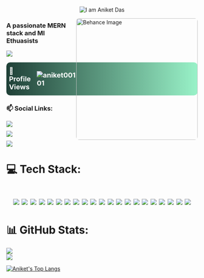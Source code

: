#
<br><br>
<p align="center">
  <img src="https://readme-typing-svg.herokuapp.com?font=Fira+Code&size=30&pause=1000&color=00FF41,39FF14,CCFF00,FFFF33,FF073A&width=450&lines=I+am+Aniket+Das" alt="I am Aniket Das"/>
</p>


<img align="right" src="https://mir-s3-cdn-cf.behance.net/project_modules/1400/566303171864699.64761967a0915.png" alt="Behance Image" style="height: 320px; width: auto; border-radius: 8px;" />

<h3>A passionate MERN stack and Ml Ethuasists</h3>
<p >
  <img src="https://readme-typing-svg.herokuapp.com?font=Fira+Code&size=22&pause=1000&color=FF4500&width=435&lines=Full+Stack+Web+Developer;Always+Learning+New+Things"/>
</p>

<div  style="margin: 15px 0; padding: 12px; border-radius: 10px; background: linear-gradient(90deg, #1f4037, #99f2c8); ">
  <h2 style="font-size: 18px; font-weight: bold; color: #fff; margin: 0; display: flex; align-items: center; justify-content: center; gap: 8px;">
    👀 Profile Views <img src="https://komarev.com/ghpvc/?username=aniket00101&color=FF4500&style=for-the-badge" alt="aniket00101" style="margin-left: 8px;"/>
  </h2>
</div>

<h3 align="left">📫 Social Links:</h3>
<div style="display: flex; flex-direction: column; gap: 10px;">
  <a href="https://github.com/aniket00101">
    <img src="https://img.shields.io/badge/GitHub-000?style=for-the-badge&logo=github&logoColor=white"/>
  </a>
  <a href="https://linkedin.com/in/aniket-das-7766b129a">
    <img src="https://img.shields.io/badge/LinkedIn-0077B5?style=for-the-badge&logo=linkedin&logoColor=white"/>
  </a>
  <a href="https://portfolio-psi-three-d6mmygainv.vercel.app/">
    <img src="https://img.shields.io/badge/Portfolio-FF7139?style=for-the-badge&logo=firefox&logoColor=white"/>
  </a>
</div>

# 💻 Tech Stack:
<h1 align="center">
  <img src="https://img.shields.io/badge/html5-%23E34F26.svg?style=for-the-badge&logo=html5&logoColor=white"/>
  <img src="https://img.shields.io/badge/css3-%231572B6.svg?style=for-the-badge&logo=css3&logoColor=white"/>
  <img src="https://img.shields.io/badge/javascript-%23323330.svg?style=for-the-badge&logo=javascript&logoColor=%23F7DF1E"/>
  <img src="https://img.shields.io/badge/react-%2320232a.svg?style=for-the-badge&logo=react&logoColor=%2361DAFB"/>
  <img src="https://img.shields.io/badge/tailwindcss-%2338B2AC.svg?style=for-the-badge&logo=tailwind-css&logoColor=white"/>
  <img src="https://img.shields.io/badge/redux-%23593d88.svg?style=for-the-badge&logo=redux&logoColor=white"/>
  <img src="https://img.shields.io/badge/django-%23092E20.svg?style=for-the-badge&logo=django&logoColor=white"/>
  <img src="https://img.shields.io/badge/flask-%23000.svg?style=for-the-badge&logo=flask&logoColor=white"/>
  <img src="https://img.shields.io/badge/node.js-6DA55F?style=for-the-badge&logo=node.js&logoColor=white"/>
  <img src="https://img.shields.io/badge/express.js-%23404d59.svg?style=for-the-badge&logo=express&logoColor=%2361DAFB"/>
  <img src="https://img.shields.io/badge/mongodb-%234ea94b.svg?style=for-the-badge&logo=mongodb&logoColor=white"/>
  <img src="https://img.shields.io/badge/mysql-%2300f.svg?style=for-the-badge&logo=mysql&logoColor=white"/>
  <img src="https://img.shields.io/badge/socket.io-%23010101.svg?style=for-the-badge&logo=socket.io&logoColor=white"/>
  <img src="https://img.shields.io/badge/vercel-%23000000.svg?style=for-the-badge&logo=vercel&logoColor=white"/>
  <img src="https://img.shields.io/badge/firebase-%23039BE5.svg?style=for-the-badge&logo=firebase"/>
  <img src="https://img.shields.io/badge/pandas-%23150458.svg?style=for-the-badge&logo=pandas&logoColor=white"/>
  <img src="https://img.shields.io/badge/graphql-E10098?style=for-the-badge&logo=graphql&logoColor=white"/>
  <img src="https://img.shields.io/badge/github-%23121011.svg?style=for-the-badge&logo=github&logoColor=white"/>
  <img src="https://img.shields.io/badge/c-%2300599C.svg?style=for-the-badge&logo=c&logoColor=white"/>
  <img src="https://img.shields.io/badge/c++-%2300599C.svg?style=for-the-badge&logo=c%2B%2B&logoColor=white"/>
  <img src="https://img.shields.io/badge/python-%2314354C.svg?style=for-the-badge&logo=python&logoColor=white"/>
</h1>


# 📊 GitHub Stats:
![](https://github-readme-stats.vercel.app/api?username=aniket00101&theme=tokyonight&hide_border=false&include_all_commits=true&count_private=true)<br/>
![](https://nirzak-streak-stats.vercel.app/?user=aniket00101&theme=gruvbox&hide_border=false)<br/>

[![Aniket's Top Langs](https://github-readme-stats.vercel.app/api/top-langs?username=aniket00101&hide=html,stylus,jupyter%20notebook,css,scss,batchfile,dockerfile&theme=dracula&show_icons=true)](https://github.com/aniket00101)

